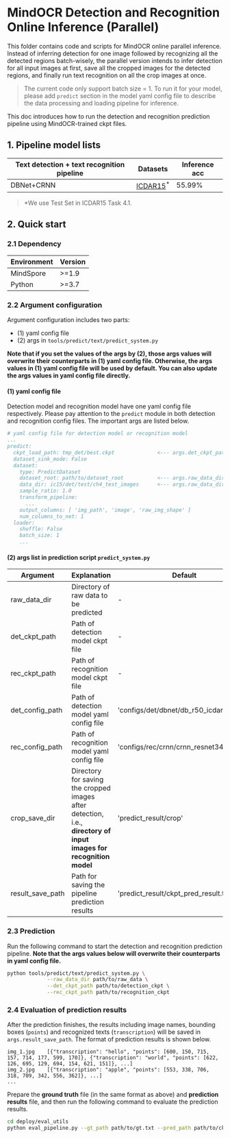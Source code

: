 # MindOCR Detection and Recognition Online Inference (Parallel)

This folder contains code and scripts for MindOCR online parallel inference. Instead of inferring detection for one image followed by recognizing all the detected regions batch-wisely, the parallel version intends to infer detection for all input images at first, save all the cropped images for the detected regions, and finally run text recognition on all the crop images at once.
> The current code only support batch size = 1.
> To run it for your model, please add `predict` section in the model yaml config file to describe the data processing and loading pipeline for inference. 

This doc introduces how to run the detection and recognition prediction pipeline using MindOCR-trained ckpt files.


## 1. Pipeline model lists

| Text detection + text recognition pipeline | Datasets                                                          | Inference acc |
|--------------------------------------------|-------------------------------------------------------------------|---------------|
| DBNet+CRNN                                 | [ICDAR15](https://rrc.cvc.uab.es/?ch=4&com=downloads)<sup>*</sup> | 55.99%        |

> *We use Test Set in ICDAR15 Task 4.1.

## 2. Quick start

### 2.1 Dependency

| Environment | Version |
|-------------|---------|
| MindSpore   | >=1.9   |
| Python      | >=3.7   |


### 2.2 Argument configuration

Argument configuration includes two parts: 
- (1) yaml config file
- (2) args in `tools/predict/text/predict_system.py`

**Note that if you set the values of the args by (2), those args values will overwrite their counterparts in (1) yaml config file. 
Otherwise, the args values in (1) yaml config file will be used by default. You can also update the args values in yaml config file directly.**

#### (1) yaml config file

   Detection model and recognition model have one yaml config file respectively. Please pay attention to the `predict` module in both detection and recognition config files. The important args are listed below.

   ```yaml
   # yaml config file for detection model or recognition model
   ...
   predict:
     ckpt_load_path: tmp_det/best.ckpt              <--- args.det_ckpt_path (if set) overwrites it in det yaml, args.rec_ckpt_path (if set) overwrites it in rec yaml; or update it here directly
     dataset_sink_mode: False
     dataset:
       type: PredictDataset
       dataset_root: path/to/dataset_root           <--- args.raw_data_dir (if set) overwrites it in det yaml, args.crop_save_dir (if set) overwrites it in rec yaml; or update it here directly
       data_dir: ic15/det/test/ch4_test_images      <--- args.raw_data_dir (if set) overwrites it in det yaml, args.crop_save_dir (if set) overwrites it in rec yaml; or update it here directly
       sample_ratio: 1.0
       transform_pipeline:
         ...
       output_columns: [ 'img_path', 'image', 'raw_img_shape' ]
       num_columns_to_net: 1
     loader:
       shuffle: False
       batch_size: 1
       ...
   ```

#### (2) args list in prediction script `predict_system.py`
   | Argument          | Explanation                                                                                                        | Default                                    |
   |-------------------|-----------------------------------------| -------- |
   | raw_data_dir      | Directory of raw data to be predicted                                                                              | -                                       |
   | det_ckpt_path     | Path of detection model ckpt file                                                                                  | -                                       |
   | rec_ckpt_path     | Path of recognition model ckpt file                                                                                | -                                       |
   | det_config_path   | Path of detection model yaml config file                                                                           | 'configs/det/dbnet/db_r50_icdar15.yaml' |
   | rec_config_path   | Path of recognition model yaml config file                                                                         | 'configs/rec/crnn/crnn_resnet34.yaml'   |
   | crop_save_dir     | Directory for saving the cropped images after detection, i.e., **directory of input images for recognition model** | 'predict_result/crop'                   |
   | result_save_path  | Path for saving the pipeline prediction results                                                                    | 'predict_result/ckpt_pred_result.txt'   |


### 2.3 Prediction

   Run the following command to start the detection and recognition prediction pipeline. **Note that the args values below will overwrite their counterparts in yaml config file.**

   ```bash
   python tools/predict/text/predict_system.py \
                --raw_data_dir path/to/raw_data \
                --det_ckpt_path path/to/detection_ckpt \
                --rec_ckpt_path path/to/recognition_ckpt
   ```

### 2.4 Evaluation of prediction results
   After the prediction finishes, the results including image names, bounding boxes (`points`) and recognized texts (`transcription`) will be saved in `args.result_save_path`. The format of prediction results is shown below.
   ```text
   img_1.jpg	[{"transcription": "hello", "points": [600, 150, 715, 157, 714, 177, 599, 170]}, {"transcription": "world", "points": [622, 126, 695, 129, 694, 154, 621, 151]}, ...]
   img_2.jpg	[{"transcription": "apple", "points": [553, 338, 706, 318, 709, 342, 556, 362]}, ...]
   ...
   ```
   Prepare the **ground truth** file (in the same format as above) and **prediction results** file, and then run the following command to evaluate the prediction results.
   ```bash
   cd deploy/eval_utils
   python eval_pipeline.py --gt_path path/to/gt.txt --pred_path path/to/ckpt_pred_result.txt
   ```
